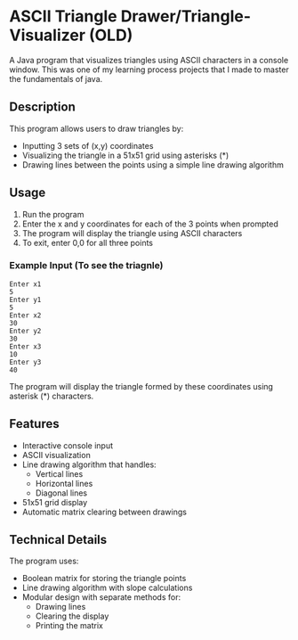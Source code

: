 
# ASCII Triangle Drawer/Triangle-Visualizer (OLD)

A Java program that visualizes triangles using ASCII characters in a console window.
This was one of my learning process projects that I made to master the fundamentals of java.

## Description

This program allows users to draw triangles by:
- Inputting 3 sets of (x,y) coordinates 
- Visualizing the triangle in a 51x51 grid using asterisks (*)
- Drawing lines between the points using a simple line drawing algorithm

## Usage

1. Run the program
2. Enter the x and y coordinates for each of the 3 points when prompted
3. The program will display the triangle using ASCII characters
4. To exit, enter 0,0 for all three points

### Example Input (To see the triagnle)
```
Enter x1
5
Enter y1
5
Enter x2
30
Enter y2
30
Enter x3
10
Enter y3
40
```

The program will display the triangle formed by these coordinates using asterisk (*) characters.

## Features

- Interactive console input
- ASCII visualization
- Line drawing algorithm that handles:
  - Vertical lines
  - Horizontal lines
  - Diagonal lines
- 51x51 grid display
- Automatic matrix clearing between drawings

## Technical Details

The program uses:
- Boolean matrix for storing the triangle points
- Line drawing algorithm with slope calculations
- Modular design with separate methods for:
  - Drawing lines
  - Clearing the display
  - Printing the matrix
